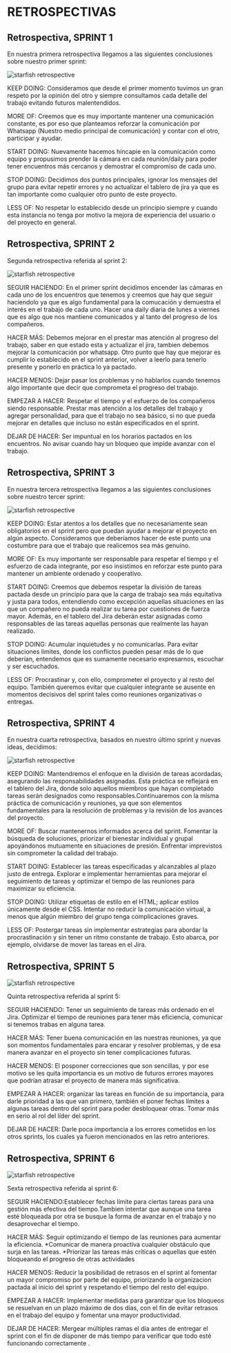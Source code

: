 # RETROSPECTIVAS

## Retrospectiva, SPRINT 1

En nuestra primera retrospectiva llegamos a las siguientes conclusiones sobre nuestro primer sprint:

![starfish retrospective](./avalanna/public/img/starfishRetrospective.png)


KEEP DOING: Consideramos que desde el primer momento tuvimos un gran respeto por la opinión del otro y siempre consultamos cada detalle del trabajo evitando futuros malentendidos.

MORE OF: Creemos que es muy importante mantener una comunicación constante, es por eso que planteamos reforzar la comunicación por Whatsapp (Nuestro medio principal de comunicación) y contar con el otro, participar y ayudar.

START DOING: Nuevamente hacemos hincapie en la comunicación como equipo y propusimos prender la cámara en cada reunión/daily para poder tener encuentros más cercanos y demostrar el compromiso de cada uno.

STOP DOING: Decidimos dos puntos principales, ignorar los mensajes del grupo para evitar repetir errores y no actualizar el tablero de jira ya que es tan importante como cualquier otro punto de este proyecto.

LESS OF: No respetar lo establecido desde un principio siempre y cuando esta instancia no tenga por motivo la mejora de experiencia del usuario o del proyecto en general.



## Retrospectiva, SPRINT 2

Segunda retrospectiva referida al sprint 2:

![starfish retrospective](./avalanna/public/img/starfishRetrospective2.png)



SEGUIR HACIENDO: En el primer sprint decidimos encender las cámaras en cada uno de los encuentros que tenemos y creemos que hay que seguir haciendolo ya que es algo fundamental para la comucación y demuestra el interés en el trabajo de cada uno.
Hacer una daily diaria de lunes a viernes que es algo que nos mantiene comunicados y al tanto del progreso de los compañeros.

HACER MÁS: Debemos mejorar en el prestar mas atención al progreso del trabajo, saber en que estado esta y actualizar el jira, tambien debemos mejorar la comunicación por whatsapp.
Otro punto que hay que mejorar es cumplir lo establecido en el sprint anterior, volver a leerlo para tenerlo presente y ponerlo en práctica lo ya pactado.

HACER MENOS: Dejar pasar los problemas y no hablarlos cuando tenemos algo importante que decir que comprometa el progreso del trabajo. 

EMPEZAR A HACER: Respetar el tiempo y el esfuerzo de los compañeros siendo responsable.
Prestar mas atención a los detalles del trabajo y agregar personalidad, para que el trabajo no sea básico, si no que pueda mejorar en detalles que incluso no están especificados en el sprint.

DEJAR DE HACER: Ser impuntual en los horarios pactados en los encuentros. 
No avisar cuando hay un bloqueo que impide avanzar con el trabajo.




## Retrospectiva, SPRINT 3

En nuestra tercera retrospectiva llegamos a las siguientes conclusiones sobre nuestro tercer sprint:

![starfish retrospective](./avalanna/public/img/starfishRetrospective3.png)


KEEP DOING: Estar atentos a los detalles que no necesariamente sean obligatorios en el sprint pero que puedan ayudar a mejorar el proyecto en algún aspecto. Consideramos que deberíamos hacer de este punto una costumbre para que el trabajo que realicemos sea más genuino.

MORE OF: Es muy importante ser responsable para respetar el tiempo y el esfuerzo de cada integrante, por eso insistimos en reforzar este punto para mantener un ambiente ordenado y cooperativo.

START DOING: Creemos que debemos respetar la división de tareas pactada desde un principio para que la carga de trabajo sea más equitativa y justa para todos, entendiendo como excepción aquellas situaciones en las que un compañero no pueda realizar su tarea por cuestiones de fuerza mayor. Además, en el tablero del Jira deberán estar asignadas como responsables de las tareas aquellas personas que realmente las hayan realizado.

STOP DOING: Acumular inquietudes y no comunicarlas. Para evitar situaciones limites, donde los conflictos pueden pesar más de lo que deberían, entendemos que es sumamente necesario expresarnos, escuchar y ser escuchados.

LESS OF: Procrastinar y, con ello, comprometer el proyecto y al resto del equipo. También queremos evitar que cualquier integrante se ausente en momentos decisivos del sprint tales como reuniones organizativas o entregas.





## Retrospectiva, SPRINT 4

En nuestra cuarta retrospectiva, basados en nuestro último sprint y nuevas ideas, decidimos:

![starfish retrospective](./avalanna/public/img/starfishRetrospective4.png)

KEEP DOING: Mantendremos el enfoque en la división de tareas acordadas, asegurando las responsabilidades asignadas. Esta práctica se reflejará en el tablero del Jira, donde solo aquellos miembros que hayan completado tareas serán designados como responsables.Continuaremos con la misma práctica de comunicación y reuniones, ya que son elementos fundamentales para la resolución de problemas y la revisión de los avances del proyecto.

MORE OF: Buscar mantenernos informados acerca del sprint. Fomentar la búsqueda de soluciones, priorizar el bienestar individual y grupal apoyándonos mutuamente en situaciones de presión. Enfrentar imprevistos sin comprometer la calidad del trabajo.

START DOING: Establecer las tareas especificadas y alcanzables al plazo justo de entrega. Explorar e implementar herramientas para mejorar el seguimiento de tareas y optimizar el tiempo de las reuniones para maximizar su eficiencia.

STOP DOING: Utilizar etiquetas de estilo en el HTML; aplicar estilos únicamente desde el CSS. Intentar no reducir la comunicación virtual, a menos que algún miembro del grupo tenga complicaciones graves.

LESS OF: Postergar tareas sin implementar estrategias para abordar la procrastinación y sin tener un ritmo constante de trabajo. Esto abarca, por ejemplo, olvidarse de mover las tareas en el Jira.




## Retrospectiva, SPRINT 5

![starfish retrospective](./avalanna/public/img/starfishRetrospective5.png)

Quinta retrospectiva referida al sprint 5:

SEGUIR HACIENDO: Tener un seguimiento de tareas más ordenado en el Jira. Optimizar el tiempo de reuniones para tener más eficiencia, comunicar si tenemos trabas en alguna tarea.

HACER MÁS: Tener buena comunicación en las nuestras reuniones, ya que son momentos fundamentales para encarar y resolver problemas, y de esa manera avanzar en el proyecto sin tener complicaciones futuras.

HACER MENOS: El posponer correcciones que son sencillas, y por ese motivo se les quita importancia es un motivo de futuros errores mayores que podrían atrasar el proyecto de manera más significativa.

EMPEZAR A HACER: organizar las tareas en función de su importancia, para darle prioridad a las que van primero, también el poner fechas límites a algunas tareas dentro del sprint para poder desbloquear otras.
Tomar más en serio al rol del líder del sprint.

DEJAR DE HACER: Darle poca importancia a los errores cometidos en los otros sprints, los cuales ya fueron mencionados en las retro anteriores. 


## Retrospectiva, SPRINT 6

![starfish retrospective](./avalanna/public/img/starfishRetrospective6.png)

Sexta retrospectiva referida al sprint 6:

SEGUIR HACIENDO:Establecer fechas límite para ciertas tareas para una gestión más efectiva del tiempo.Tambien intentar que aunque una tarea esté bloqueada por otra se busque la forma de avanzar en el trabajo y no desaprovechar el tiempo.

HACER MÁS: Seguir optimizando el tiempo de las reuniones para aumentar la eficiencia.
    *Comunicar de manera proactiva cualquier obstáculo que surja en las tareas.
    *Priorizar las tareas más críticas o aquellas que estén bloqueando el progreso de otras actividades

HACER MENOS: Reducir la  posibilidad de retrasos en el sprint al fomentar  un mayor compromiso por parte del equipo,
priorizando la organizacion pactada al inicio del sprint y respetando el tiempo del resto del equipo. 

EMPEZAR A HACER: Implementar medidas para garantizar que los bloqueos se resuelvan en un plazo máximo de dos días, con el fin de evitar retrasos en el trabajo del equipo y fomentar una mayor productividad.

DEJAR DE HACER: Mergear múltiples ramas el día antes de entregar el sprint con el fin de disponer de más tiempo para verificar que todo esté funcionando correctamente .
